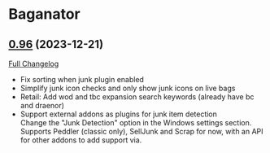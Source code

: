 # Baganator

## [0.96](https://github.com/plusmouse/Baganator/tree/0.96) (2023-12-21)
[Full Changelog](https://github.com/plusmouse/Baganator/compare/0.95...0.96) 

- Fix sorting when junk plugin enabled  
- Simplify junk icon checks and only show junk icons on live bags  
- Retail: Add wod and tbc expansion search keywords (already have bc and draenor)  
- Support external addons as plugins for junk item detection  
    Change the "Junk Detection" option in the Windows settings section.  
    Supports Peddler (classic only), SellJunk and Scrap for now, with an API  
    for other addons to add support via.  
